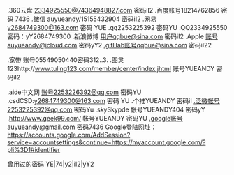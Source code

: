 .360云盘 2334925550@74364948827.com 密码iI2
.百度账号18214762856 密码 7436
.微信 auyueandy/15155432904 密码iI2
.网易 y2684749300@163.com 密码  YUE
.qq2253225392 密码YU
.QQ2334925550 密码：yY2684749300
.新浪微博 用户qqbue@sina.com 密码iI2
.Apple 账号auyueandy@icloud.com 密码yY2
.gitHab账号qqbue@sina.com 密码iI22

.宽带 账号05549050440密码312..3.
.图灵123http://www.tuling123.com/member/center/index.jhtml
 账号YUEANDY 密码iI2

.aide中文网
 账号2253226392@qq.com 密码YU
.csdCSD:y2684749300@163.com 密码 YU
.个推YUEANDY 密码iI
.泛微帐号2253225392@qq.com 密码Yu
.skySkypde 帐号YUEANDY404 密码yY
.http://www.geek99.com/ 帐号YUEANDY 密码YU
.google账号auyueandy@gmail.com 密码7436
Google登陆网址：https://accounts.google.com/AddSession?service=accountsettings&continue=https://myaccount.google.com/?pli%3D1#identifier


曾用过的密码
YE|74|y2|iI2|yY2

